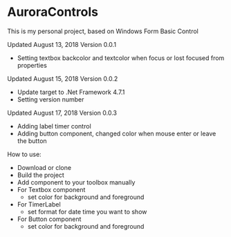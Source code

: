 # AuroraControls

This is my personal project, based on Windows Form Basic Control

Updated August 13, 2018
Version 0.0.1
+ Setting textbox backcolor and textcolor when focus or lost focused from properties

Updated August 15, 2018
Version 0.0.2
+ Update target to .Net Framework 4.7.1
+ Setting version number

Updated August 17, 2018
Version 0.0.3
+ Adding label timer control
+ Adding button component, changed color when mouse enter or leave the button


How to use:
+ Download or clone
+ Build the project
+ Add component to your toolbox manually
+ For Textbox component
  + set color for background and foreground
+ For TimerLabel
  + set format for date time you want to show
+ For Button component
  + set color for background and foreground

